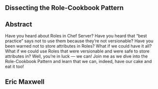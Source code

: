 ## Dissecting the Role-Cookbook Pattern


## Abstract

Have you heard about Roles in Chef Server? Have you heard that “best practice” says not to use them because they’re not versionable? Have you been warned not to store attributes in Roles? What if we could have it all? What if we could use Roles that were versionable and were safe to store attributes in? Well, you’re in luck — we can! Join me as we dive into the Role-Cookbook Pattern and learn that we can, indeed, have our cake and eat it too!



## Eric Maxwell